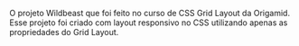 O projeto Wildbeast que foi feito no curso de CSS Grid Layout da Origamid.
Esse projeto foi criado com layout responsivo no CSS utilizando apenas as propriedades do Grid Layout.

